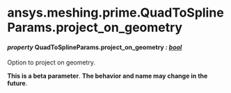 # ansys.meshing.prime.QuadToSplineParams.project_on_geometry

<a id="ansys.meshing.prime.QuadToSplineParams.project_on_geometry"></a>

#### *property* QuadToSplineParams.project_on_geometry *: [bool](https://docs.python.org/3.11/library/functions.html#bool)*

Option to project on geometry.

**This is a beta parameter**. **The behavior and name may change in the future**.

<!-- !! processed by numpydoc !! -->
